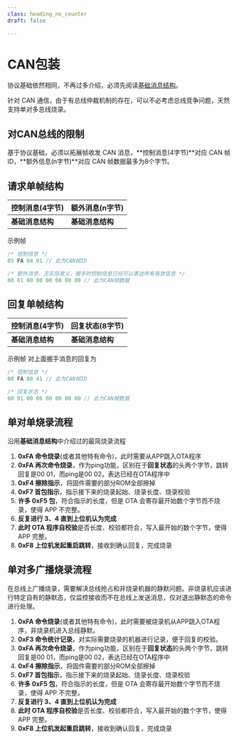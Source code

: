 ```yaml
---
class: heading_no_counter
draft: false

---
```


# CAN包装

协议基础依然相同，不再过多介绍，必须先阅读[基础消息结构](/YoroMCU-OTA/zh_hans/)。

针对 CAN 通信，由于有总线仲裁机制的存在，可以不必考虑总线竞争问题，天然支持单对多总线烧录。

## 对CAN总线的限制

基于协议基础，必须以拓展帧收发 CAN 消息，**控制消息(4字节)**对应 CAN 帧 ID，**额外信息(n字节)**对应 CAN 帧数据最多为8个字节。

## 请求单帧结构

| 控制消息(4字节)  | 额外消息(n字节)  |
| ---------------- | ---------------- |
| **基础消息结构** | **基础消息结构** |

示例帧

```c
/* 控制信息 */
05 FA 04 01 // 此为CAN帧ID

/* 额外消息，无实际意义，握手时控制信息已经可以表达所有有效信息 */
00 01 00 00 00 00 00 00 // 此为CAN帧数据
```

## 回复单帧结构

| 控制消息(4字节)  | 回复状态(8字节)  |
| ---------------- | ---------------- |
| **基础消息结构** | **基础消息结构** |

示例帧 对上面握手消息的回复为

```c
/* 控制信息 */
00 FA 80 41 // 此为CAN帧ID

/* 回复状态 */
00 01 00 06 00 00 00 00 // 此为CAN帧数据
```

##  单对单烧录流程

沿用**基础消息结构**中介绍过的最简烧录流程

1. **0xFA 命令烧录**(或者其他特有命令)，此时需要从APP跳入OTA程序
2. **0xFA 再次命令烧录**，作为ping功能，区别在于**回复状态**的头两个字节，跳转回复是00 01，而ping是00 02，表达已经在OTA程序中
3. **0xF4 擦除指示**，将固件需要的部分ROM全部擦掉
4. **0xF7 首包指示**，指示接下来的烧录起始、烧录长度、烧录校验
5. **许多 0xF5 包**，符合指示的长度，但是 OTA 会寄存最开始数个字节而不烧录，使得 APP 不完整。
6. **反复进行 3、4 直到上位机认为完成**
7. **此时 OTA 程序自校验**是否长度、校验都符合，写入最开始的数个字节，使得 APP 完整。
8. **0xF8 上位机发起重启跳转**，接收到确认回复，完成烧录

##  单对多广播烧录流程

在总线上广播烧录，需要解决总线抢占和非烧录机器的静默问题。非烧录机应该进行特定自有的静默态，仅监控接收而不在总线上发送消息，仅对退出静默态的命令进行处理。

1. **0xFA 命令烧录**(或者其他特有命令)，此时需要被烧录机从APP跳入OTA程序，非烧录机进入总线静默。
2. **0xF3 命令统计记录**，对实际需要烧录的机器进行记录，便于回复的校验。
3. **0xFA 再次命令烧录**，作为ping功能，区别在于**回复状态**的头两个字节，跳转回复是00 01，而ping是00 02，表达已经在OTA程序中
4. **0xF4 擦除指示**，将固件需要的部分ROM全部擦掉
5. **0xF7 首包指示**，指示接下来的烧录起始、烧录长度、烧录校验
6. **许多 0xF5 包**，符合指示的长度，但是 OTA 会寄存最开始数个字节而不烧录，使得 APP 不完整。
7. **反复进行 3、4 直到上位机认为完成**
8. **此时 OTA 程序自校验**是否长度、校验都符合，写入最开始的数个字节，使得 APP 完整。
9. **0xF8 上位机发起重启跳转**，接收到确认回复，完成烧录